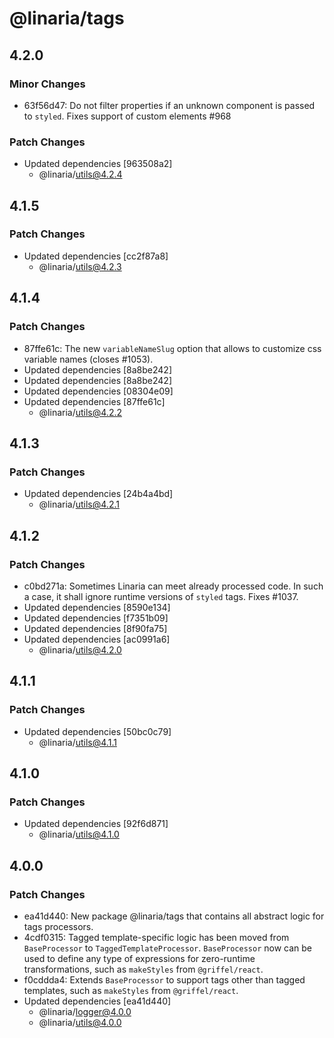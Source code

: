 # @linaria/tags

## 4.2.0

### Minor Changes

- 63f56d47: Do not filter properties if an unknown component is passed to `styled`. Fixes support of custom elements #968

### Patch Changes

- Updated dependencies [963508a2]
  - @linaria/utils@4.2.4

## 4.1.5

### Patch Changes

- Updated dependencies [cc2f87a8]
  - @linaria/utils@4.2.3

## 4.1.4

### Patch Changes

- 87ffe61c: The new `variableNameSlug` option that allows to customize css variable names (closes #1053).
- Updated dependencies [8a8be242]
- Updated dependencies [8a8be242]
- Updated dependencies [08304e09]
- Updated dependencies [87ffe61c]
  - @linaria/utils@4.2.2

## 4.1.3

### Patch Changes

- Updated dependencies [24b4a4bd]
  - @linaria/utils@4.2.1

## 4.1.2

### Patch Changes

- c0bd271a: Sometimes Linaria can meet already processed code. In such a case, it shall ignore runtime versions of `styled` tags. Fixes #1037.
- Updated dependencies [8590e134]
- Updated dependencies [f7351b09]
- Updated dependencies [8f90fa75]
- Updated dependencies [ac0991a6]
  - @linaria/utils@4.2.0

## 4.1.1

### Patch Changes

- Updated dependencies [50bc0c79]
  - @linaria/utils@4.1.1

## 4.1.0

### Patch Changes

- Updated dependencies [92f6d871]
  - @linaria/utils@4.1.0

## 4.0.0

### Patch Changes

- ea41d440: New package @linaria/tags that contains all abstract logic for tags processors.
- 4cdf0315: Tagged template-specific logic has been moved from `BaseProcessor` to `TaggedTemplateProcessor`. `BaseProcessor` now can be used to define any type of expressions for zero-runtime transformations, such as `makeStyles` from `@griffel/react`.
- f0cddda4: Extends `BaseProcessor` to support tags other than tagged templates, such as `makeStyles` from `@griffel/react`.
- Updated dependencies [ea41d440]
  - @linaria/logger@4.0.0
  - @linaria/utils@4.0.0
